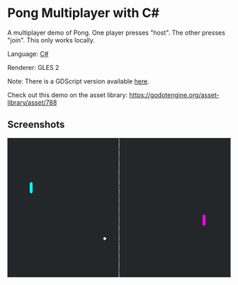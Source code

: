 # Pong Multiplayer with C#

A multiplayer demo of Pong. One player presses "host".
The other presses "join". This only works locally.

Language: [C#](https://docs.godotengine.org/en/latest/tutorials/scripting/c_sharp/index.html)

Renderer: GLES 2

Note: There is a GDScript version available [here](https://github.com/godotengine/godot-demo-projects/tree/master/networking/multiplayer_pong).

Check out this demo on the asset library: https://godotengine.org/asset-library/asset/788

## Screenshots

![Screenshot](../../2d/pong/screenshots/pong.png)
